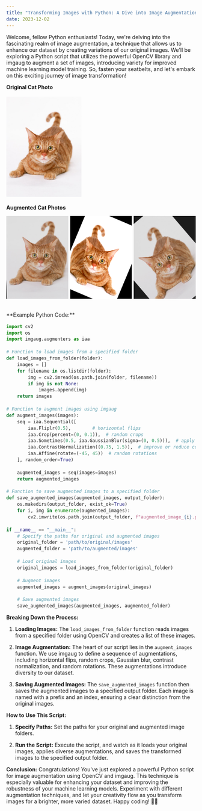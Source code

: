 ```yaml
---
title: "Transforming Images with Python: A Dive into Image Augmentation Using OpenCV and imgaug"
date: 2023-12-02
---
```


Welcome, fellow Python enthusiasts! Today, we're delving into the fascinating realm of image augmentation, a technique that allows us to enhance our dataset by creating variations of our original images. We'll be exploring a Python script that utilizes the powerful OpenCV library and imgaug to augment a set of images, introducing variety for improved machine learning model training. So, fasten your seatbelts, and let's embark on this exciting journey of image transformation!

<strong>Original Cat Photo</strong><br><br>
<img src="/assets/orig.jpg" alt="original cat photo" style="width: 200px; height: auto;"><br><br>
<strong>Augmented Cat Photos</strong>
<div style="display: grid; grid-template-columns: auto auto auto; grid-gap: 5px;width: 100%; height: auto; margin: au;">
    <img src="/assets/aug1.png" alt="augmented cat photo" style="width: 200px; height: auto;">
    <img src="/assets/aug2.png" alt="augmented cat photo" style="width: 200px; height: auto;">
    <img src="/assets/aug3.png" alt="augmented cat photo" style="width: 200px; height: auto;">
</div><br><br>
**Example Python Code:**

```python
import cv2
import os
import imgaug.augmenters as iaa

# Function to load images from a specified folder
def load_images_from_folder(folder):
    images = []
    for filename in os.listdir(folder):
        img = cv2.imread(os.path.join(folder, filename))
        if img is not None:
            images.append(img)
    return images

# Function to augment images using imgaug
def augment_images(images):
    seq = iaa.Sequential([
        iaa.Fliplr(0.5),        # horizontal flips
        iaa.Crop(percent=(0, 0.1)),  # random crops
        iaa.Sometimes(0.5, iaa.GaussianBlur(sigma=(0, 0.5))),  # apply Gaussian blur
        iaa.ContrastNormalization((0.75, 1.5)),  # improve or reduce contrast
        iaa.Affine(rotate=(-45, 45))  # random rotations
    ], random_order=True)

    augmented_images = seq(images=images)
    return augmented_images

# Function to save augmented images to a specified folder
def save_augmented_images(augmented_images, output_folder):
    os.makedirs(output_folder, exist_ok=True)
    for i, img in enumerate(augmented_images):
        cv2.imwrite(os.path.join(output_folder, f"augmented_image_{i}.png"), img)

if __name__ == "__main__":
    # Specify the paths for original and augmented images
    original_folder = 'path/to/original/images'
    augmented_folder = 'path/to/augmented/images'

    # Load original images
    original_images = load_images_from_folder(original_folder)

    # Augment images
    augmented_images = augment_images(original_images)

    # Save augmented images
    save_augmented_images(augmented_images, augmented_folder)
```

**Breaking Down the Process:**
1. **Loading Images:**
   The `load_images_from_folder` function reads images from a specified folder using OpenCV and creates a list of these images.

2. **Image Augmentation:**
   The heart of our script lies in the `augment_images` function. We use imgaug to define a sequence of augmentations, including horizontal flips, random crops, Gaussian blur, contrast normalization, and random rotations. These augmentations introduce diversity to our dataset.

3. **Saving Augmented Images:**
   The `save_augmented_images` function then saves the augmented images to a specified output folder. Each image is named with a prefix and an index, ensuring a clear distinction from the original images.

**How to Use This Script:**
1. **Specify Paths:**
   Set the paths for your original and augmented image folders.

2. **Run the Script:**
   Execute the script, and watch as it loads your original images, applies diverse augmentations, and saves the transformed images to the specified output folder.

**Conclusion:**
Congratulations! You've just explored a powerful Python script for image augmentation using OpenCV and imgaug. This technique is especially valuable for enhancing your dataset and improving the robustness of your machine learning models. Experiment with different augmentation techniques, and let your creativity flow as you transform images for a brighter, more varied dataset. Happy coding! 🌈🐍
